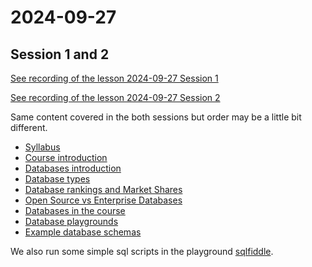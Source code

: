 # 2024-09-27

## Session 1 and 2

[See recording of the lesson 2024-09-27 Session 1](https://ankarabilim.sharepoint.com/:v:/s/CENG351/ESjx7daFEFFJj1vPiaxW2c0BNNc88TwhAEH4b9sg1kOP6g?e=RZddBL)

[See recording of the lesson 2024-09-27 Session 2](https://ankarabilim.sharepoint.com/:v:/s/CENG351/EdP0bybaiglFurqgyZyDh10Bafvk__2wj4AlDOof2YBVUw?e=R9dX7E)

Same content covered in the both sessions but order may be a little bit different.

- [Syllabus](https://ati-ozgur.github.io/course-database/Syllabus-en.html)
- [Course introduction](https://ati-ozgur.github.io/course-database/course-contents/course-introduction-en.html)
- [Databases introduction](https://ati-ozgur.github.io/course-database/course-contents/databases-intro-en.html)
- [Database types](https://ati-ozgur.github.io/course-database/course-contents/database-types-en.html)
- [Database rankings and Market Shares](https://ati-ozgur.github.io/course-database/course-contents/database-ranking-market-share-en.html)
- [Open Source vs Enterprise Databases](https://ati-ozgur.github.io/course-database/course-contents/open-source-vs-enterprise-databases-en.html)
- [Databases in the course](https://ati-ozgur.github.io/course-database/course-contents/which-databases-will-be-covered-en.html)
- [Database playgrounds](https://ati-ozgur.github.io/course-database/course-contents/database-playground-en.html)
- [Example database schemas](https://ati-ozgur.github.io/course-database/course-contents/example-database-schemas-en.html)

We also run some simple sql scripts in the playground [sqlfiddle](https://sqlfiddle.com).




